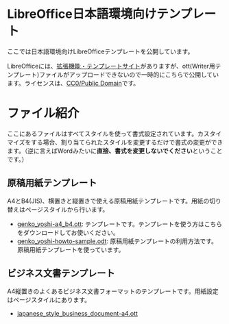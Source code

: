 # LibreOffice日本語環境向けテンプレート

ここでは日本語環境向けLibreOfficeテンプレートを公開しています。

LibreOfficeには、[拡張機能・テンプレートサイト](https://extensions.libreoffice.org/)がありますが、ott(Writer用テンプレート)ファイルがアップロードできないので一時的にこちらで公開しています。ライセンスは、[CC0/Public Domain](https://creativecommons.org/publicdomain/zero/1.0/deed.ja)です。

# ファイル紹介

ここにあるファイルはすべてスタイルを使って書式設定されています。カスタイマイズをする場合、割り当てられたスタイルを変更するだけで書式の変更ができます。（逆に言えばWordみたいに**直接、書式を変更しないでください**ということです。）

## 原稿用紙テンプレート

A4とB4(JIS)、横置きと縦置きで使える原稿用紙テンプレートです。用紙の切り替えはページスタイルから行います。

* [genko_yoshi-a4_b4.ott](./genko_yoshi-a4_b4.ott): テンプレートです。テンプレートを使う方はこちらをダウンロードしてお使いください。
* [genko_yoshi-howto-sample.odt](./genko_yoshi-howto-sample.odt): 原稿用紙テンプレートの利用方法です。原稿用紙テンプレートを使っています。

## ビジネス文書テンプレート

A4縦置きのよくあるビジネス文書フォーマットのテンプレートです。用紙設定はページスタイルにあります。

* [japanese_style_business_document-a4.ott](./japanese_style_business_document-a4.ott)
